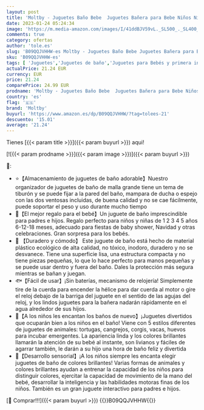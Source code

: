 ```yaml
---
layout: post
title: 'Moltby - Juguetes Baño Bebe  Juguetes Bañera para Bebe Niños Niñas de 1 2 3 4 Año  5 Pcs Juguetes Baño + 1 Pcs Baño Red de Almacenamiento Bolsa de Juguete  Juegos de Agua para Niños'
date: 2023-01-24 05:24:34
image: 'https://m.media-amazon.com/images/I/41ddBJV59vL._SL500_._SL400_.jpg'
comments: true
category: ofertas
author: 'tole.es'
slug: 'B09QQJVHHW-es Moltby - Juguetes Baño Bebe Juguetes Bañera para Bebe...'
sku: 'B09QQJVHHW-es'
tags: [ 'Juguetes','Juguetes de baño','Juguetes para Bebés y primera infancia','Juguetes y juegos','bebe','moltby','🇪🇸', ]
actualPrice: 21.24 EUR
currency: EUR
price: 21.24
comparePrice: 24.99 EUR
prodname: 'Moltby - Juguetes Baño Bebe  Juguetes Bañera para Bebe Niños Niñas de 1 2 3 4 Año  5 Pcs Juguetes Baño + 1 Pcs Baño Red de Almacenamiento Bolsa de Juguete  Juegos de Agua para Niños'
country: 'es'
flag: '🇪🇸'
brand: 'Moltby'
buyurl: 'https://www.amazon.es/dp/B09QQJVHHW/?tag=tolees-21'
descuento: '15.01'
average: '21.24'
---
```


Tienes [{{< param title >}}]({{< param buyurl >}}) aqui!

[![{{< param prodname >}}]({{< param image >}})]({{< param buyurl >}})

🔎:

- ⭐【Almacenamiento de juguetes de baño adorable】Nuestro organizador de juguetes de baño de malla grande tiene un tema de tiburón y se puede fijar a la pared del baño, mampara de ducha o espejo con las dos ventosas incluidas, de buena calidad y no se cae fácilmente, puede soportar el peso y uso durante mucho tiempo
- 🎀【El mejor regalo para el bebé】Un juguete de baño imprescindible para padres e hijos. Regalo perfecto para niños y niñas de 1 2 3 4 5 años 6-12-18 meses, adecuado para fiestas de baby shower, Navidad y otras celebraciones. Gran sorpresa para los bebés.
- 🐳 【Duradero y cómodo】 Este juguete de baño está hecho de material plástico ecológico de alta calidad, no tóxico, inodoro, duradero y no se desvanece. Tiene una superficie lisa, una estructura compacta y no tiene piezas pequeñas, lo que lo hace perfecto para manos pequeñas y se puede usar dentro y fuera del baño. Dales la protección más segura mientras se bañan y juegan.
- 🐟【Fácil de usar】¡Sin baterías, mecanismo de relojería! Simplemente tire de la cuerda para encender la hélice para dar cuerda al motor o gire el reloj debajo de la barriga del juguete en el sentido de las agujas del reloj, y los lindos juguetes para la bañera nadarán rápidamente en el agua alrededor de sus hijos.
- 🐣【A los niños les encantan los baños de nuevo】¡Juguetes divertidos que ocuparán bien a los niños en el baño! Viene con 5 estilos diferentes de juguetes de animales: tortugas, cangrejos, corgis, vacas, huevos para incubar emergentes. La apariencia linda y los colores brillantes llamarán la atención de su bebé al instante, son livianos y fáciles de agarrar también, le darán a su hijo una hora de baño feliz y divertida
- 🐢【Desarrollo sensorial】¡A los niños siempre les encanta elegir juguetes de baño de colores brillantes! Varias formas de animales y colores brillantes ayudan a entrenar la capacidad de los niños para distinguir colores, ejercitar la capacidad de movimiento de la mano del bebé, desarrollar la inteligencia y las habilidades motoras finas de los niños. También es un gran juguete interactivo para padres e hijos.

[🛒 Comprar!!!]({{< param buyurl >}})
{{<world>}}B09QQJVHHW{{</world>}}
